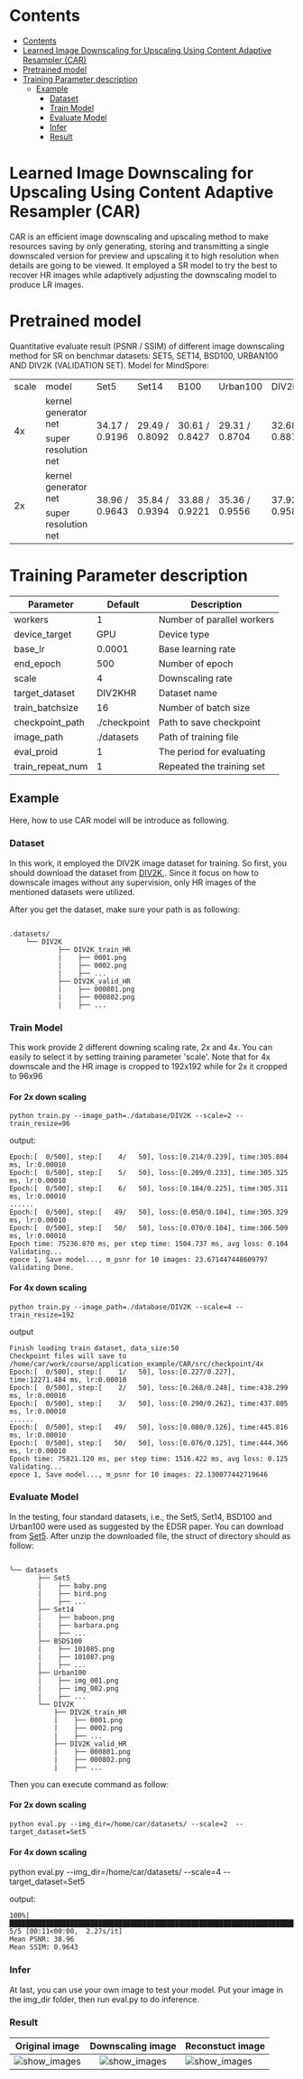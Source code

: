 
# Contents

- [Contents](#contents)
- [Learned Image Downscaling for Upscaling Using Content Adaptive Resampler (CAR)](#learned-image-downscaling-for-upscaling-using-content-adaptive-resampler-car)
- [Pretrained model](#pretrained-model)
- [Training Parameter description](#training-parameter-description)
    - [Example](#example)
        - [Dataset](#dataset)
        - [Train Model](#train-model)
        - [Evaluate Model](#evaluate-model)
        - [Infer](#infer)
        - [Result](#result)

# Learned Image Downscaling for Upscaling Using Content Adaptive Resampler (CAR)

CAR is an efficient image downscaling and upscaling method to make resources saving by only generating, storing and transmitting a single downscaled version for preview and upscaling it to high resolution when details are going to be viewed.  It employed a SR model to try the best to recover HR images while adaptively adjusting the downscaling model to produce LR images.

# Pretrained model

Quantitative evaluate result (PSNR / SSIM) of different image downscaling method for SR on benchmar datasets: SET5, SET14, BSD100, URBAN100 AND DIV2K (VALIDATION SET).  Model for MindSpore:

<table>
   <tr>
      <td>scale </td>
      <td>model</td>
      <td>Set5</td>
      <td>Set14</td>
       <td>B100</td>
    <td>Urban100</td>
           <td>DIV2K(Val)</td>
      <td>ckpt</td>
   </tr>
   <tr>
      <td rowspan="2">4x</td>
      <td>kernel generator net</td>
      <td rowspan="2">34.17 / 0.9196</td>
      <td rowspan="2"> 29.49 / 0.8092</td>
      <td rowspan="2"> 30.61 / 0.8427</td>
       <td rowspan="2"> 29.31 / 0.8704</td>
       <td rowspan="2"> 32.68 / 0.8871</td>
       <td><a href="https://download.mindspore.cn/vision/car/2x/kgn.ckpt">ckpt</a></td>
   </tr>
   <tr>
      <td>super resolution net</td>
      <td><a href="https://download.mindspore.cn/vision/car/2x/usn.ckpt">ckpt</a></td>
   </tr>
   <tr>
      <td rowspan="2">2x</td>
      <td>kernel generator net</td>
      <td rowspan="2"> 38.96 / 0.9643</td>
      <td rowspan="2"> 35.84 / 0.9394</td>
      <td rowspan="2"> 33.88 / 0.9221</td>
       <td rowspan="2"> 35.36 / 0.9556</td>
       <td rowspan="2"> 37.92 / 0.9583</td>
       <td><a href="https://download.mindspore.cn/vision/car/4x/kgn.ckpt">ckpt</a></td>
   </tr>
   <tr>
      <td>super resolution net</td>
      <td><a href="https://download.mindspore.cn/vision/car/4x/usn.ckpt">ckpt</a></td>
   </tr>
</table>

# Training Parameter description

| Parameter        | Default      | Description                |
| ---------------- | ------------ | -------------------------- |
| workers          | 1            | Number of parallel workers |
| device_target    | GPU          | Device type                |
| base_lr          | 0.0001       | Base learning rate         |
| end_epoch        | 500          | Number of epoch            |
| scale            | 4          | Downscaling rate           |
| target_dataset   | DIV2KHR      | Dataset name               |
| train_batchsize  | 16           | Number of batch size       |
| checkpoint_path  | ./checkpoint | Path to save checkpoint    |
| image_path       | ./datasets   | Path of training file      |
| eval_proid       | 1            | The period for evaluating  |
| train_repeat_num | 1            | Repeated the training set  |

## Example

Here, how to use CAR model will be introduce as following.

### Dataset

In this work, it employed the DIV2K image dataset for training. So first, you should download the dataset from [DIV2K](https://data.vision.ee.ethz.ch/cvl/DIV2K/),. Since it focus on how to
downscale images without any supervision, only HR images of the mentioned datasets were utilized.

After you get the dataset, make sure your path is as following:

```text

.datasets/
    └── DIV2K
            ├── DIV2K_train_HR
            |    ├── 0001.png
            |    ├── 0002.png
            |    ├── ...
            ├── DIV2K_valid_HR
            |    ├── 000801.png
            |    ├── 000802.png
            |    ├── ...

```

### Train Model

This work provide 2 different downing scaling rate, 2x and 4x. You can easily to select it by setting training parameter 'scale'. Note that for 4x downscale and the HR image is cropped to 192x192 while for 2x it cropped to 96x96

#### For 2x down scaling

```shell
python train.py --image_path=./database/DIV2K --scale=2 --train_resize=96
```

output:

```text
Epoch:[  0/500], step:[    4/   50], loss:[0.214/0.239], time:305.804 ms, lr:0.00010
Epoch:[  0/500], step:[    5/   50], loss:[0.209/0.233], time:305.325 ms, lr:0.00010
Epoch:[  0/500], step:[    6/   50], loss:[0.184/0.225], time:305.311 ms, lr:0.00010
......
Epoch:[  0/500], step:[   49/   50], loss:[0.050/0.104], time:305.329 ms, lr:0.00010
Epoch:[  0/500], step:[   50/   50], loss:[0.070/0.104], time:306.509 ms, lr:0.00010
Epoch time: 75236.870 ms, per step time: 1504.737 ms, avg loss: 0.104
Validating...
epoce 1, Save model..., m_psnr for 10 images: 23.671447448609797
Validating Done.
```

#### For 4x down scaling

```shell
python train.py --image_path=./database/DIV2K --scale=4 --train_resize=192
```

output

```text
Finish loading train dataset, data_size:50
Checkpoint files will save to /home/car/work/course/application_example/CAR/src/checkpoint/4x
Epoch:[  0/500], step:[    1/   50], loss:[0.227/0.227], time:12271.484 ms, lr:0.00010
Epoch:[  0/500], step:[    2/   50], loss:[0.268/0.248], time:438.299 ms, lr:0.00010
Epoch:[  0/500], step:[    3/   50], loss:[0.290/0.262], time:437.805 ms, lr:0.00010
......
Epoch:[  0/500], step:[   49/   50], loss:[0.080/0.126], time:445.816 ms, lr:0.00010
Epoch:[  0/500], step:[   50/   50], loss:[0.076/0.125], time:444.366 ms, lr:0.00010
Epoch time: 75821.120 ms, per step time: 1516.422 ms, avg loss: 0.125
Validating...
epoce 1, Save model..., m_psnr for 10 images: 22.130077442719646
```

### Evaluate Model

In the testing, four standard datasets, i.e., the Set5, Set14, BSD100 and Urban100 were used as suggested by the EDSR paper.  You can download from [Set5](https://gitee.com/link?target=https%3A%2F%2Fdeepai.org%2Fdataset%2Fset5-super-resolution). After unzip the downloaded file, the struct of directory should as follow:

```text

└── datasets
       ├── Set5
       |    ├── baby.png
       |    ├── bird.png
       |    ├── ...
       ├── Set14
       |    ├── baboon.png
       |    ├── barbara.png
       |    ├── ...
       ├── BSDS100
       |    ├── 101085.png
       |    ├── 101087.png
       |    ├── ...
       ├── Urban100
       |    ├── img_001.png
       |    ├── img_002.png
       |    ├── ...
       └── DIV2K
           ├── DIV2K_train_HR
           |    ├── 0001.png
           |    ├── 0002.png
           |    ├── ...
           ├── DIV2K_valid_HR
           |    ├── 000801.png
           |    ├── 000802.png
           |    ├── ...

```

Then you can execute command as follow:

#### For 2x down scaling

```shell
python eval.py --img_dir=/home/car/datasets/ --scale=2  --target_dataset=Set5
```

#### For 4x down scaling

python eval.py --img_dir=/home/car/datasets/ --scale=4  --target_dataset=Set5

output:

```text
100%|█████████████████████████████████████████████████████████████████████████████████████████████| 5/5 [00:11<00:00,  2.27s/it]
Mean PSNR: 38.96
Mean SSIM: 0.9643
```

### Infer

At last, you can use your own image to test your model. Put your image in the img_dir folder, then run eval.py to do inference.

### Result

|<center> Original image        |<center> Downscaling image      |<center> Reconstuct image                |
| ---------------- | ------------ | -------------------------- |
| <center>![show_images](images/orig_img.png)| <center> ![show_images](images/downscale_img.png)|![show_images](images/recon_img.png) |

